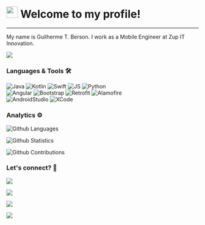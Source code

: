 




<h1><img src="https://emojis.slackmojis.com/emojis/images/1531849430/4246/blob-sunglasses.gif?1531849430" width="30"/> 
Welcome to my profile! </h1> <hr>

My name is Guilherme T. Berson. I work as a Mobile Engineer at Zup IT Innovation.

![](http://estruyf-github.azurewebsites.net/api/VisitorHit?user=guilhermeberson&repo=guilhermeberson&countColorcountColor)

### Languages & Tools 🛠  
![Java](https://img.shields.io/badge/-Java-05122A?style=flat&color=green)&nbsp;![Kotlin](https://img.shields.io/badge/-Kotlin-05122A?style=flat&color=green)&nbsp;![Swift](https://img.shields.io/badge/-Swift-05122A?style=flat&color=green)&nbsp;![JS](https://img.shields.io/badge/-JS-05122A?style=flat&color=green)&nbsp;![Python](https://img.shields.io/badge/-Python-05122A?style=flat&color=green)&nbsp;  
![Angular](https://img.shields.io/badge/-Angular-05122A?style=flat&color=orange)&nbsp;![Bootstrap](https://img.shields.io/badge/-Bootstrap-05122A?style=flat&color=orange)&nbsp;![Retrofit](https://img.shields.io/badge/-Retrofit-05122A?style=flat&color=orange)&nbsp;![Alamofire](https://img.shields.io/badge/-Alamofire-05122A?style=flat&color=orange)&nbsp;  
![AndroidStudio](https://img.shields.io/badge/-AndroidStudio-05122A?style=flat&color=gray)&nbsp;![XCode](https://img.shields.io/badge/-XCode-05122A?style=flat&color=gray)&nbsp;  


### Analytics ⚙️

![Github Languages](https://github-readme-stats.vercel.app/api/top-langs/?username=guilhermeberson&layout=compact&count_private=true)

![Github Statistics](https://github-readme-stats.vercel.app/api/?username=guilhermeberson&count_private=true&show_icons=true)

![Github Contributions](https://github-readme-streak-stats.herokuapp.com/?user=guilhermeberson&hide_border=true)

### Let's connect? 🤝

<p align="left">

<a href="https://www.linkedin.com/in/guilhermeberson"><img 
src="https://img.shields.io/badge/-LinkedIn-0077B5?style=flat&logo=Linkedin&logoColor=white"/></a>

<a href="https://twitter.com/bersoncrios"><img 
src="https://img.shields.io/badge/-Twitter-%231DA1F2?style=flat&logo=twitter&logoColor=white"/></a>

<a href="https://instagram.com/guilhermeberson"><img 
src="https://img.shields.io/badge/-Instagram-E4405F?style=flat&logo=instagram&logoColor=white"/></a>

<a href="https://medium.com/@guilhermeberson"><img 
src="https://img.shields.io/badge/-Medium-%2312100E?style=flat&logo=medium&logoColor=white"/></a>

</p>
